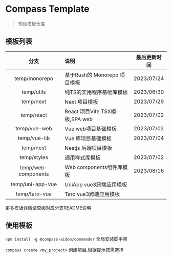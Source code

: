 # Compass Template
> 预设模板仓库

## 模板列表

|         分支          | 说明                          |   最后更新时间   |
|:-------------------:|:----------------------------|:----------:|
|    temp/monorepo    | 基于Rush的 Monorepo 项目模板       | 2023/07/24 |
|     temp/utils      | 纯TS的实用程序基础库模板            | 2023/06/30 |
|      temp/next      | Next 项目模板                   | 2023/07/29 |
|     temp/react      | React 项目Vite TSX模板,SPA web  | 2023/07/02 |
|    temp/vue-web     | Vue web项目基础模板               | 2023/07/02 |
|    temp/vue-lib     | Vue 库项目基础模板                 | 2023/07/04 |
|      temp/nest      | Nestjs 后端项目模板               |            |
|     temp/styles     | 通用样式库模板                     | 2023/07/02 |
| temp/web-components | Web components组件库模板         | 2023/08/16 |
|  temp/uni-app-vue   | UniApp vue3跨端应用模板           |            |
|    temp/taro-vue    | Taro vue3跨端应用模板             |            |

更多模版详情请查阅对应分支README说明

## 使用模板

`npm install -g @compass-aiden/commander` 全局安装脚手架

`compass create <my_project>` 创建项目,根据提示按需选择
